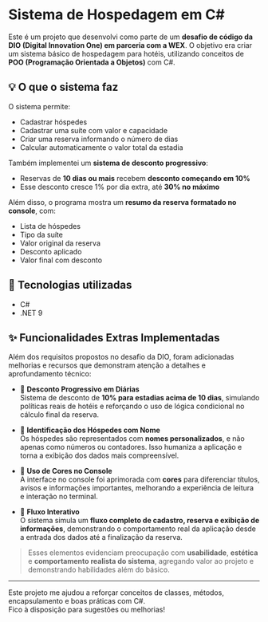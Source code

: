 # Sistema de Hospedagem em C#

Este é um projeto que desenvolvi como parte de um **desafio de código da DIO (Digital Innovation One) em parceria com a WEX**. O objetivo era criar um sistema básico de hospedagem para hotéis, utilizando conceitos de **POO (Programação Orientada a Objetos)** com C#.

## 💡 O que o sistema faz

O sistema permite:
- Cadastrar hóspedes
- Cadastrar uma suíte com valor e capacidade
- Criar uma reserva informando o número de dias
- Calcular automaticamente o valor total da estadia

Também implementei um **sistema de desconto progressivo**:  
- Reservas de **10 dias ou mais** recebem **desconto começando em 10%**  
- Esse desconto cresce 1% por dia extra, até **30% no máximo**

Além disso, o programa mostra um **resumo da reserva formatado no console**, com:
- Lista de hóspedes
- Tipo da suíte
- Valor original da reserva
- Desconto aplicado
- Valor final com desconto

## 🧪 Tecnologias utilizadas

- C#
- .NET 9

## ✨ Funcionalidades Extras Implementadas

Além dos requisitos propostos no desafio da DIO, foram adicionadas melhorias e recursos que demonstram atenção a detalhes e aprofundamento técnico:

- 🔻 **Desconto Progressivo em Diárias**  
  Sistema de desconto de **10% para estadias acima de 10 dias**, simulando políticas reais de hotéis e reforçando o uso de lógica condicional no cálculo final da reserva.

- 👤 **Identificação dos Hóspedes com Nome**  
  Os hóspedes são representados com **nomes personalizados**, e não apenas como números ou contadores. Isso humaniza a aplicação e torna a exibição dos dados mais compreensível.

- 🎨 **Uso de Cores no Console**  
  A interface no console foi aprimorada com **cores** para diferenciar títulos, avisos e informações importantes, melhorando a experiência de leitura e interação no terminal.

- 🔄 **Fluxo Interativo**  
  O sistema simula um **fluxo completo de cadastro, reserva e exibição de informações**, demonstrando o comportamento real da aplicação desde a entrada dos dados até a finalização da reserva.

> Esses elementos evidenciam preocupação com **usabilidade**, **estética** e **comportamento realista do sistema**, agregando valor ao projeto e demonstrando habilidades além do básico.
---

Este projeto me ajudou a reforçar conceitos de classes, métodos, encapsulamento e boas práticas com C#.  
Fico à disposição para sugestões ou melhorias!

